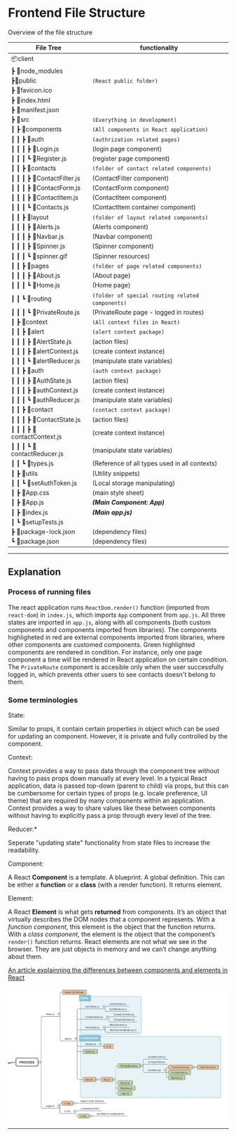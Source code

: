 # Frontend File Structure

Overview of the file structure

| File Tree                   | functionality                                    |
| --------------------------- | ------------------------------------------------ |
| 📦client                    |                                                  |
| ┣ 📂node_modules            |                                                  |
| ┣📂public                   | `(React public folder)`                          |
| ┣ 📜favicon.ico             |                                                  |
| ┣ 📜index.html              |                                                  |
| ┣ 📜manifest.json           |                                                  |
| ┣ 📂src                     | `(Everything in development)`                    |
| ┃ ┣ 📂components            | `(All components in React application)`          |
| ┃ ┃ ┣ 📂auth                | `(authrization related pages)`                   |
| ┃ ┃ ┃ ┣ 📜Login.js          | (login page component)                           |
| ┃ ┃ ┃ ┗ 📜Register.js       | (register page component)                        |
| ┃ ┃ ┣ 📂contacts            | `(folder of contact related components)`         |
| ┃ ┃ ┃ ┣ 📜ContactFilter.js  | (ContactFilter component)                        |
| ┃ ┃ ┃ ┣ 📜ContactForm.js    | (ContactForm component)                          |
| ┃ ┃ ┃ ┣ 📜ContactItem.js    | (ContactItem component)                          |
| ┃ ┃ ┃ ┗ 📜Contacts.js       | (ContactItem container component)                |
| ┃ ┃ ┣ 📂layout              | `(folder of layout related components)`          |
| ┃ ┃ ┃ ┣ 📜Alerts.js         | (Alerts component)                               |
| ┃ ┃ ┃ ┣ 📜Navbar.js         | (Navbar component)                               |
| ┃ ┃ ┃ ┣ 📜Spinner.js        | (Spinner component)                              |
| ┃ ┃ ┃ ┗ 📜spinner.gif       | (Spinner resources)                              |
| ┃ ┃ ┣ 📂pages               | `(folder of page related components)`            |
| ┃ ┃ ┃ ┣ 📜About.js          | (About page)                                     |
| ┃ ┃ ┃ ┗ 📜Home.js           | (Home page)                                      |
| ┃ ┃ ┗ 📂routing             | `(folder of special routing related components)` |
| ┃ ┃ ┃ ┗ 📜PrivateRoute.js   | (PrivateRoute page - logged in routes)           |
| ┃ ┣ 📂context               | `(All context files in React)`                   |
| ┃ ┃ ┣ 📂alert               | `(alert context package)`                        |
| ┃ ┃ ┃ ┣ 📜AlertState.js     | (action files)                                   |
| ┃ ┃ ┃ ┣ 📜alertContext.js   | (create context instance)                        |
| ┃ ┃ ┃ ┗ 📜alertReducer.js   | (manipulate state variables)                     |
| ┃ ┃ ┣ 📂auth                | `(auth context package)`                         |
| ┃ ┃ ┃ ┣ 📜AuthState.js      | (action files)                                   |
| ┃ ┃ ┃ ┣ 📜authContext.js    | (create context instance)                        |
| ┃ ┃ ┃ ┗ 📜authReducer.js    | (manipulate state variables)                     |
| ┃ ┃ ┣ 📂contact             | `(contact context package)`                      |
| ┃ ┃ ┃ ┣ 📜ContactState.js   | (action files)                                   |
| ┃ ┃ ┃ ┣ 📜contactContext.js | (create context instance)                        |
| ┃ ┃ ┃ ┗ 📜contactReducer.js | (manipulate state variables)                     |
| ┃ ┃ ┗ 📜types.js            | (Reference of all types used in all contexts)    |
| ┃ ┣ 📂utils                 | (Utility snippets)                               |
| ┃ ┃ ┗ 📜setAuthToken.js     | (Local storage manipulating)                     |
| ┃ ┣ 📜App.css               | (main style sheet)                               |
| ┃ ┣ 📜App.js                | **_(Main Component: App)_**                      |
| ┃ ┣ 📜index.js              | **_(Main app.js)_**                              |
| ┃ ┗ 📜setupTests.js         |                                                  |
| ┣ 📜package-lock.json       | (dependency files)                               |
| ┗ 📜package.json            | (dependency files)                               |

---

## Explanation

### Process of running files

The react application runs `ReactDom.render()` function (imported from `react-dom`) in `index.js`, which imports `App` component from `app.js`. All three states are imported in `app.js`, along with all components (both custom components and components imported from libraries). The components highligheted in red are external components imported from libraries, where other components are customed components. Green highlighted components are rendered in condition. For instance, only one page component a time will be rendered in React application on certain condition. The `PrivateRoute` component is accesible only when the user successfully logged in, which prevents other users to see contacts doesn't belong to them.

### Some terminologies

State:

Similar to props, it contain certain properties in object which can be used for updating an component. However, it is private and fully controlled by the component.

Context:

Context provides a way to pass data through the component tree without having to pass props down manually at every level. In a typical React application, data is passed top-down (parent to child) via props, but this can be cumbersome for certain types of props (e.g. locale preference, UI theme) that are required by many components within an application. Context provides a way to share values like these between components without having to explicitly pass a prop through every level of the tree.

Reducer:\*

Seperate "updating state" functionality from state files to increase the readability.

Component:

A React **Component** is a template. A blueprint. A global definition. This can be either a **function** or a **class** (with a render function). It returns element.

Element:

A React **Element** is what gets **returned** from components. It’s an object that virtually describes the DOM nodes that a component represents. With a _function component_, this element is the object that the function returns. With a _class component_, the element is the object that the component’s `render()` function returns. React elements are not what we see in the browser. They are just objects in memory and we can’t change anything about them.

[An article explainning the differences between components and elements in React](https://www.freecodecamp.org/news/react-interview-question-what-gets-rendered-in-the-browser-a-component-or-an-element-1b3eac777c85)

![Frontend_Process](./frontend_structure.png)

---
